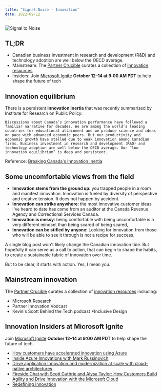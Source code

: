 ```yaml
---
title: "Signal:Noise - Innovation"
date: 2022-09-12
---
```


![Signal to Noise](/PartnerCrucible/Library/signaltonoise-innovation.png)


## TL;DR

* Canadian business investment in research and development (R&D) and technology adoption are well below the OECD average.
* Mainstream: The [Partner Crucible](https://aka.ms/PartnerCrucible) curates a collection of [innovation resources](/InnovationatMicrosoft) 
* Insiders: Join [Microsoft Ignite](https://ignite.microsoft.com/en-US/home) **October 12–14 at 9:00 AM PDT** to help shape the future of tech

## Innovation equilibrium

There is a persistent **innovation inertia** that was recently summarized by Institute for Research on Public Policy:
```
Discussions about Canada’s innovation performance have followed a familiar narrative for decades. We are among the world’s leading countries for educational attainment and we produce science and ideas on pace with advanced economic peers. But our productivity and economic growth have stalled due to weak innovation among Canadian firms. Business investment in research and development (R&D) and technology adoption are well below the OECD average. Our “low innovation equilibrium” is deep and persistent. 
```
Reference: [Breaking Canada's Innovation Inertia](https://policyoptions.irpp.org/magazines/may-2022/breaking-canadas-innovation-inertia/)

## Some uncomfortable views from the field

* **Innovation stems from the ground up**: you trapped people in a room and manifest innovation. Innovation is fueled by diversity of perspective and creative tension. It does not happen by accident.  
* **Innovation can strike anywhere**: the most innovative customer ideas I've heard to date has come from an auditor at the Canada Revenue Agency and Correctional Services Canada.
* **Innovation is messy**: being comfortable with being uncomfortable is a very different mindset than being scared of being scared,
* **Innovation can be stifled by anyone**: Looking for innovation from those who will be able to see it through is not a recipe for success.

A single blog post won't likely change the Canadian innovation tide. But hopefully it can serve as a call to action, that can begin to shape the habits, to create a sustainable fabric of innovation over time.

But to be clear, it starts with action. Yes, I mean you.

## Mainstream innovation

The [Partner Crucible](https://aka.ms/PartnerCrucible) curates a collection of [innovation resources](/InnovationatMicrosoft) including:
* Microsoft Research
* Partner Innovation Vodcast
* Kevin's Scott Behind the Tech podcast
*Inclusive Design

## Innovation Insiders at Microsoft Ignite

Join [Microsoft Ignite](https://ignite.microsoft.com/en-US/home) **October 12–14 at 9:00 AM PDT** to help shape the future of tech.

* [How customers have accelerated innovation using Azure](https://ignite.microsoft.com/en-US/sessions/486abfc6-e664-4b93-b6a6-447a4253210f?source=sessions)
* [Inside Azure Innovations with Mark Russinovich](https://ignite.microsoft.com/en-US/sessions/be1198b3-2425-4a37-9718-686afdc3dce6?source=sessions)
* [Drive application innovation and modernization at scale with cloud-native architectures](https://ignite.microsoft.com/en-US/sessions/8950b2b1-62eb-48f9-90ef-5ad779ce8e22?source=sessions)
* [Fireside Chat with Scott Guthrie and Alysa Taylor: How Customers Build Agility and Drive Innovation with the Microsoft Cloud](https://ignite.microsoft.com/en-US/sessions/8811cb06-900f-4f2d-a3ba-d14788d4e26a?source=sessions)
* [Redefining Innovation](https://ignite.microsoft.com/en-US/sessions/b08ff649-fe4a-423e-8cfa-4a81235dc532?source=sessions)
